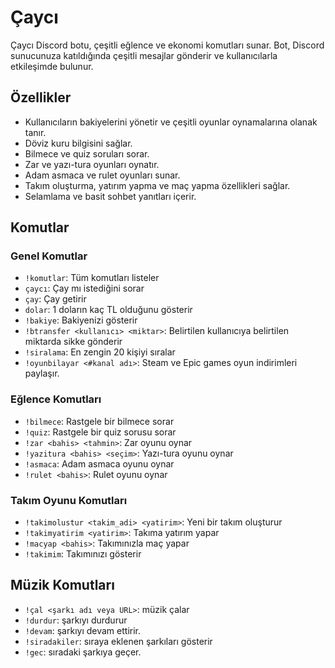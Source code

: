# Çaycı

Çaycı Discord botu, çeşitli eğlence ve ekonomi komutları sunar. Bot, Discord sunucunuza katıldığında çeşitli mesajlar gönderir ve kullanıcılarla etkileşimde bulunur.

## Özellikler

- Kullanıcıların bakiyelerini yönetir ve çeşitli oyunlar oynamalarına olanak tanır.
- Döviz kuru bilgisini sağlar.
- Bilmece ve quiz soruları sorar.
- Zar ve yazı-tura oyunları oynatır.
- Adam asmaca ve rulet oyunları sunar.
- Takım oluşturma, yatırım yapma ve maç yapma özellikleri sağlar.
- Selamlama ve basit sohbet yanıtları içerir.

## Komutlar

### Genel Komutlar

- `!komutlar`: Tüm komutları listeler
- `çaycı`: Çay mı istediğini sorar
- `çay`: Çay getirir
- `dolar`: 1 doların kaç TL olduğunu gösterir
- `!bakiye`: Bakiyenizi gösterir
- `!btransfer <kullanıcı> <miktar>`: Belirtilen kullanıcıya belirtilen miktarda sikke gönderir
- `!siralama`: En zengin 20 kişiyi sıralar
- `!oyunbilayar <#kanal adı>`: Steam ve Epic games oyun indirimleri paylaşır.

### Eğlence Komutları
- `!bilmece`: Rastgele bir bilmece sorar
- `!quiz`: Rastgele bir quiz sorusu sorar
- `!zar <bahis> <tahmin>`: Zar oyunu oynar
- `!yazitura <bahis> <seçim>`: Yazı-tura oyunu oynar
- `!asmaca`: Adam asmaca oyunu oynar
- `!rulet <bahis>`: Rulet oyunu oynar


### Takım Oyunu Komutları

- `!takimolustur <takim_adi> <yatirim>`: Yeni bir takım oluşturur
- `!takimyatirim <yatirim>`: Takıma yatırım yapar
- `!macyap <bahis>`: Takımınızla maç yapar
- `!takimim`: Takımınızı gösterir


## Müzik Komutları

- `!çal <şarkı adı veya URL>`: müzik çalar
- `!durdur`: şarkıyı durdurur
- `!devam`: şarkıyı devam ettirir.
- `!siradakiler`: sıraya eklenen şarkıları gösterir
- `!gec`: sıradaki şarkıya geçer.


